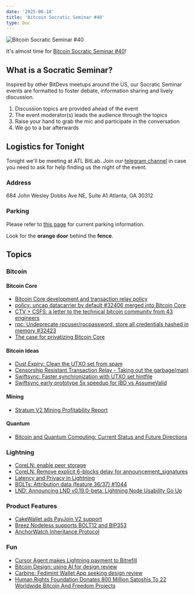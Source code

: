 ```yaml
---
date: '2025-06-18'
title: 'Bitcoin Socratic Seminar #40'
type: Doc
---
```


![Bitcoin Socratic Seminar #40](/bitcoin-socratic-seminar-40.jpg)

It's almost time for <a href="https://www.meetup.com/atlantabitdevs/">Bitcoin Socratic Seminar #40</a>!

## What is a Socratic Seminar?

Inspired by other BitDevs meetups around the US, our Socratic Seminar events are formatted to foster debate, information sharing and lively discussion.

1. Discussion topics are provided ahead of the event
2. The event moderator(s) leads the audience through the topics
3. Raise your hand to grab the mic and participate in the conversation
4. We go to a bar afterwards

## Logistics for Tonight

Tonight we'll be meeting at ATL BitLab. Join our <a href="https://atlantabitdevs.org/telegram/" target="_blank">telegram channel</a> in case you need to ask for help finding us the night of the event.

### Address

684 John Wesley Dobbs Ave NE,
Suite A1
Atlanta, GA 30312

### Parking

Please refer to <a href="https://atlbitlab.com/parking-at-atl-bitlab" target="_blank">this page</a> for current parking information.

Look for the **orange door** behind the **fence**.

## Topics

### Bitcoin

#### Bitcoin Core

- [Bitcoin Core development and transaction relay policy](https://bitcoincore.org/en/2025/06/06/relay-statement/)
- [policy: uncap datacarrier by default #32406 merged into Bitcoin Core](https://github.com/bitcoin/bitcoin/pull/32406)
- [CTV + CSFS: a letter to the technical bitcoin community from 43 engineers](https://x.com/jamesob/status/1932030765618848161)
- [rpc: Undeprecate rpcuser/rpcpassword, store all credentials hashed in memory #32423](https://github.com/bitcoin/bitcoin/pull/32423)
- [The case for privatizing Bitcoin Core](https://groups.google.com/g/bitcoindev/c/43yjt8MXMvo)

#### Bitcoin Ideas

- [Dust Expiry: Clean the UTXO set from spam](https://delvingbitcoin.org/t/dust-expiry-clean-the-utxo-set-from-spam/1707/8)
- [Censorship Resistant Transaction Relay - Taking out the garbage(man)](https://groups.google.com/g/bitcoindev/c/bmV1QwYEN4k)
- [Swiftsync: Faster synchronization with UTXO set hintfile](https://gist.github.com/RubenSomsen/a61a37d14182ccd78760e477c78133cd)
- [Swiftsync early prototype 5x speedup for IBD vs AssumeValid](https://delvingbitcoin.org/t/swiftsync-speeding-up-ibd-with-pre-generated-hints-poc/1562/2)

#### Mining
- [Stratum V2 Mining Profitability Report](https://x.com/StratumV2/status/1933192464896069721)

#### Quantum
- [Bitcoin and Quantum Computing: Current Status and Future Directions](https://chaincode.com/bitcoin-post-quantum.pdf)

### Lightning

- [CoreLN: enable peer storage](https://github.com/ElementsProject/lightning/pull/8140)
- [CoreLN: Remove explicit 6-blocks delay for announcement_signatures](https://github.com/lightning/bolts/pull/1215)
- [Latency and Privacy in Lightning](https://delvingbitcoin.org/t/latency-and-privacy-in-lightning/1723)
- [BOLTs: Attribution data (feature 36/37) #1044](https://github.com/lightning/bolts/pull/1044)
- [LND: Announcing LND v0.19.0-beta: Lightning Node Usability Go Up](https://lightning.engineering/posts/2025-6-3-lnd-0.19-launch/)

### Product Features
- [CakeWallet ads PayJoin V2 support](https://x.com/cakewallet/status/1924594310202155069)
- [Breez Nodeless supports BOLT12 and BIP353](https://x.com/Breez_Tech/status/1925190330426499554)
- [AnchorWatch Inheritance Protocol](https://x.com/AnchorWatch/status/1935034851268157751)

### Fun

- [Cursor Agent makes Lightning payment to Bitrefill](https://x.com/bitrefill/status/1928062113248903260)
- [Bitcoin Design: using AI for design review](https://github.com/BitcoinDesign/Guide/issues/1161)
- [Carbine: Fedimint Wallet App seeking design review](https://github.com/fedimint/fedimint-app)
- [Human Rights Foundation Donates 800 Million Satoshis To 22 Worldwide Bitcoin And Freedom Projects](https://bitcoinmagazine.com/news/human-rights-foundation-donates-800-million-satoshis-to-22-worldwide-bitcoin-and-freedom-projects)
